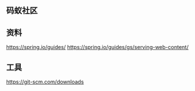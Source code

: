 ## 码蚁社区

## 资料
https://spring.io/guides/
https://spring.io/guides/gs/serving-web-content/
## 工具
https://git-scm.com/downloads
